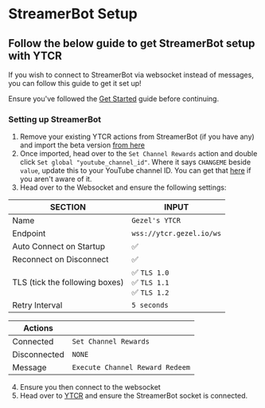 # StreamerBot Setup
## Follow the below guide to get StreamerBot setup with YTCR

If you wish to connect to StreamerBot via websocket instead of messages, you can follow this guide to get it set up! 

Ensure you've followed the [Get Started](/beta/get-started) guide before continuing.

### Setting up StreamerBot

1. Remove your existing YTCR actions from StreamerBot (if you have any) and import the beta version [from here]()
2. Once imported, head over to the `Set Channel Rewards` action and double click `Set global "youtube_channel_id"`.
   Where it says `CHANGEME` beside `value`, update this to your YouTube channel ID. You can get that [here](https://www.youtube.com/account_advanced) if you aren't aware of it.
3. Head over to the Websocket and ensure the following settings:

| SECTION                        | INPUT                                        |
| ------------------------------ | -------------------------------------------- |
| Name                           | `Gezel's YTCR `                              |
| Endpoint                       | `wss://ytcr.gezel.io/ws`                     |
| Auto Connect on Startup        | ✅                                           |
| Reconnect on Disconnect        | ✅                                           |
| TLS (tick the following boxes) | ✅ `TLS 1.0`<br>✅ `TLS 1.1`<br>✅ `TLS 1.2` |
| Retry Interval                 | `5 seconds`                                  |

| Actions      |                                 |
| ------------ | ------------------------------- |
| Connected    | `Set Channel Rewards`           |
| Disconnected | `NONE`                          |
| Message      | `Execute Channel Reward Redeem` |

4. Ensure you then connect to the websocket 
5. Head over to [YTCR](https://ytcr.gezel.io) and ensure the StreamerBot socket is connected.